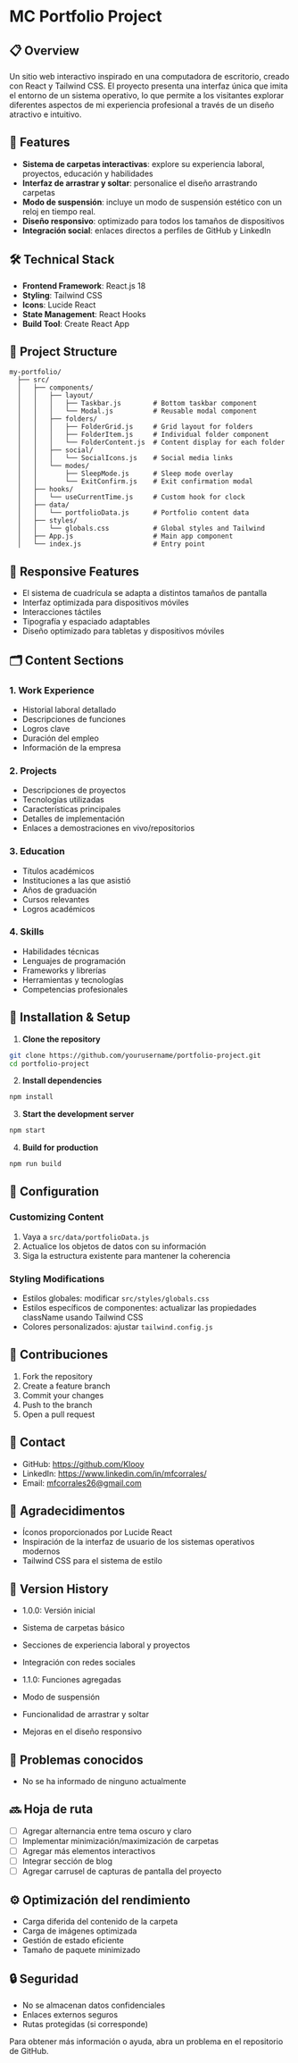 # MC Portfolio Project

## 📋 Overview
Un sitio web interactivo inspirado en una computadora de escritorio, creado con React y Tailwind CSS. El proyecto presenta una interfaz única que imita el entorno de un sistema operativo, 
lo que permite a los visitantes explorar diferentes aspectos de mi experiencia profesional a través de un diseño atractivo e intuitivo.

## 🚀 Features
- **Sistema de carpetas interactivas**: explore su experiencia laboral, proyectos, educación y habilidades
- **Interfaz de arrastrar y soltar**: personalice el diseño arrastrando carpetas
- **Modo de suspensión**: incluye un modo de suspensión estético con un reloj en tiempo real.
- **Diseño responsivo**: optimizado para todos los tamaños de dispositivos
- **Integración social**: enlaces directos a perfiles de GitHub y LinkedIn

## 🛠️ Technical Stack
- **Frontend Framework**: React.js 18
- **Styling**: Tailwind CSS
- **Icons**: Lucide React
- **State Management**: React Hooks
- **Build Tool**: Create React App

## 📁 Project Structure
```
my-portfolio/
  ├── src/
  │   ├── components/
  │   │   ├── layout/
  │   │   │   ├── Taskbar.js        # Bottom taskbar component
  │   │   │   └── Modal.js          # Reusable modal component
  │   │   ├── folders/
  │   │   │   ├── FolderGrid.js     # Grid layout for folders
  │   │   │   ├── FolderItem.js     # Individual folder component
  │   │   │   └── FolderContent.js  # Content display for each folder
  │   │   ├── social/
  │   │   │   └── SocialIcons.js    # Social media links
  │   │   └── modes/
  │   │       ├── SleepMode.js      # Sleep mode overlay
  │   │       └── ExitConfirm.js    # Exit confirmation modal
  │   ├── hooks/
  │   │   └── useCurrentTime.js     # Custom hook for clock
  │   ├── data/
  │   │   └── portfolioData.js      # Portfolio content data
  │   ├── styles/
  │   │   └── globals.css           # Global styles and Tailwind
  │   ├── App.js                    # Main app component
  │   └── index.js                  # Entry point
```

## 📱 Responsive Features
- El sistema de cuadrícula se adapta a distintos tamaños de pantalla
- Interfaz optimizada para dispositivos móviles
- Interacciones táctiles
- Tipografía y espaciado adaptables
- Diseño optimizado para tabletas y dispositivos móviles

## 🗂️ Content Sections

### 1. Work Experience
- Historial laboral detallado
- Descripciones de funciones
- Logros clave
- Duración del empleo
- Información de la empresa

### 2. Projects
- Descripciones de proyectos
- Tecnologías utilizadas
- Características principales
- Detalles de implementación
- Enlaces a demostraciones en vivo/repositorios

### 3. Education
- Títulos académicos
- Instituciones a las que asistió
- Años de graduación
- Cursos relevantes
- Logros académicos

### 4. Skills
- Habilidades técnicas
- Lenguajes de programación
- Frameworks y librerías
- Herramientas y tecnologías
- Competencias profesionales

## 🚀 Installation & Setup

1. **Clone the repository**
```bash
git clone https://github.com/yourusername/portfolio-project.git
cd portfolio-project
```

2. **Install dependencies**
```bash
npm install
```

3. **Start the development server**
```bash
npm start
```

4. **Build for production**
```bash
npm run build
```

## 🔧 Configuration

### Customizing Content
1. Vaya a `src/data/portfolioData.js`
2. Actualice los objetos de datos con su información
3. Siga la estructura existente para mantener la coherencia

### Styling Modifications
- Estilos globales: modificar `src/styles/globals.css`
- Estilos específicos de componentes: actualizar las propiedades className usando Tailwind CSS
- Colores personalizados: ajustar `tailwind.config.js`

## 🤝 Contribuciones
1. Fork the repository
2. Create a feature branch
3. Commit your changes
4. Push to the branch
5. Open a pull request

## 🔗 Contact
- GitHub: https://github.com/Klooy
- LinkedIn: https://www.linkedin.com/in/mfcorrales/
- Email: mfcorrales26@gmail.com

## 🙏 Agradecidimentos
- Íconos proporcionados por Lucide React
- Inspiración de la interfaz de usuario de los sistemas operativos modernos
- Tailwind CSS para el sistema de estilo

## 🔄 Version History
- 1.0.0: Versión inicial
- Sistema de carpetas básico
- Secciones de experiencia laboral y proyectos
- Integración con redes sociales

- 1.1.0: Funciones agregadas
- Modo de suspensión
- Funcionalidad de arrastrar y soltar
- Mejoras en el diseño responsivo

## 🐛 Problemas conocidos
- No se ha informado de ninguno actualmente

## 🔜 Hoja de ruta
- [ ] Agregar alternancia entre tema oscuro y claro
- [ ] Implementar minimización/maximización de carpetas
- [ ] Agregar más elementos interactivos
- [ ] Integrar sección de blog
- [ ] Agregar carrusel de capturas de pantalla del proyecto

## ⚙️ Optimización del rendimiento
- Carga diferida del contenido de la carpeta
- Carga de imágenes optimizada
- Gestión de estado eficiente
- Tamaño de paquete minimizado

## 🔒 Seguridad
- No se almacenan datos confidenciales
- Enlaces externos seguros
- Rutas protegidas (si corresponde)

Para obtener más información o ayuda, abra un problema en el repositorio de GitHub.
